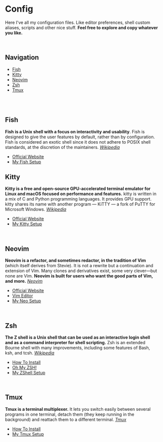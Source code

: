 # Config
Here I've all my configuration files. Like editor preferences, shell
custom aliases, scripts and other nice stuff. **Feel free to explore
and copy whatever you like.**

</br>

## Navigation
- [Fish](#fish)
- [Kitty](#kitty)
- [Neovim](#neovim)
- [Zsh](#zsh)
- [Tmux](#tmux)

</br>
</br>

## Fish
**Fish is a Unix shell with a focus on interactivity and usability**. Fish is designed to give the user features by default, rather than by configuration. Fish is considered an exotic shell since it does not adhere to POSIX shell standards, at the discretion of the maintainers. [_Wikipedia_](https://en.wikipedia.org/wiki/Fish_(Unix_shell))
- [Official Website](https://fishshell.com/#readme)
- [My Fish Setup](./fish)

## Kitty
**Kitty is a free and open-source GPU-accelerated terminal emulator for Linux and macOS focused on performance and features.** kitty is written in a mix of C and Python programming languages. It provides GPU support. kitty shares its name with another program — KiTTY — a fork of PuTTY for Microsoft Windows. [_Wikipedia_](https://en.wikipedia.org/wiki/Kitty_(terminal_emulator))

- [Official Website](https://sw.kovidgoyal.net/kitty/)
- [My Kitty Setup](./kitty#readme)

</br>

## Neovim
**Neovim is a refactor, and sometimes redactor, in the tradition of Vim** (which itself derives from Stevie). It is not a rewrite but a continuation and extension of Vim. Many clones and derivatives exist, some very clever—but none are Vim. **Neovim is built for users who want the good parts of Vim, and more.** [_Neovim_](https://neovim.io/charter/)

- [Official Website](https://neovim.io/)
- [Vim Editor](https://www.vim.org/)
- [My Neo Setup](./nvim#readme)

</br>

## Zsh
**The Z shell is a Unix shell that can be used as an interactive login shell and as a command interpreter for shell scripting.** Zsh is an extended Bourne shell with many improvements, including some features of Bash, ksh, and tcsh. [_Wikipedia_](https://en.wikipedia.org/wiki/Z_shell)

- [How To Install](https://github.com/ohmyzsh/ohmyzsh/wiki/Installing-ZSH)
- [Oh My ZSH!](https://ohmyz.sh/)
- [My ZShell Setup](./zsh#readme)

</br>

## Tmux
**Tmux is a terminal multiplexer.** It lets you switch easily between several programs in one terminal, detach them (they keep running in the background) and reattach them to a different terminal. [_Tmux_](https://github.com/tmux/tmux/wiki)

- [How To Install](https://github.com/tmux/tmux/wiki/Installing)
- [My Tmux Setup](./tmux#readme)
